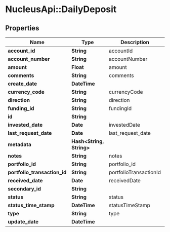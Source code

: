 # NucleusApi::DailyDeposit

## Properties
Name | Type | Description | Notes
------------ | ------------- | ------------- | -------------
**account_id** | **String** | accountId | 
**account_number** | **String** | accountNumber | [optional] 
**amount** | **Float** | amount | 
**comments** | **String** | comments | [optional] 
**create_date** | **DateTime** |  | [optional] 
**currency_code** | **String** | currencyCode | [optional] 
**direction** | **String** | direction | [optional] 
**funding_id** | **String** | fundingId | 
**id** | **String** |  | [optional] 
**invested_date** | **Date** | investedDate | [optional] 
**last_request_date** | **Date** | last_request_date | [optional] 
**metadata** | **Hash&lt;String, String&gt;** |  | [optional] 
**notes** | **String** | notes | [optional] 
**portfolio_id** | **String** | portfolio_id | [optional] 
**portfolio_transaction_id** | **String** | portfolioTransactionId | [optional] 
**received_date** | **Date** | receivedDate | [optional] 
**secondary_id** | **String** |  | [optional] 
**status** | **String** | status | [optional] 
**status_time_stamp** | **DateTime** | statusTimeStamp | [optional] 
**type** | **String** | type | [optional] 
**update_date** | **DateTime** |  | [optional] 


